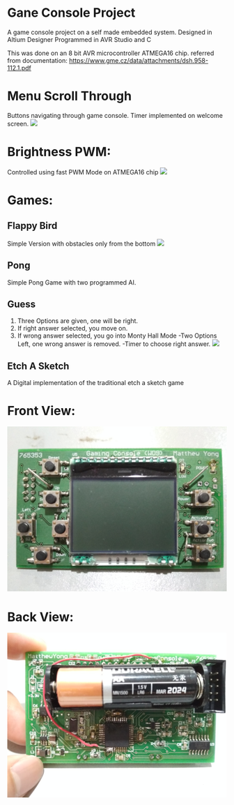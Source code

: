 # Gane Console Project

A game console project on a self made embedded system.
Designed in Altium Designer
Programmed in AVR Studio and C

This was done on an 8 bit AVR microcontroller ATMEGA16 chip.
referred from documentation: https://www.gme.cz/data/attachments/dsh.958-112.1.pdf

# Menu Scroll Through
Buttons navigating through game console. Timer implemented on welcome screen.
![](images/menuScrollThrough.gif)

# Brightness PWM:
Controlled using fast PWM Mode on ATMEGA16 chip
![](images/pwmBrightness.gif)

# Games:

## Flappy Bird
Simple Version with obstacles only from the bottom
![](images/flappybirdexp.gif)

## Pong
Simple Pong Game with two programmed AI.

## Guess
1. Three Options are given, one will be right.
2. If right answer selected, you move on.
3. If wrong answer selected, you go into Monty Hall Mode
-Two Options Left, one wrong answer is removed.
-Timer to choose right answer.
![](images/guessGame.gif)

## Etch A Sketch
A Digital implementation of the traditional etch a sketch game

# Front View:
![](images/front.jpg)

# Back View:
![](images/back.jpg)


